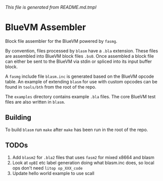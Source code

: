 _This file is generated from README.md.tmpl_

# BlueVM Assembler

Block file assembler for the BlueVM powered by `fasmg`.

By convention, files processed by `blasm` have a `.bla` extension. These files are assembled into BlueVM block
files `.bs0`. Once assembled a block file can either be sent to the BlueVM via stdin or spliced into its input
buffer block.

A `fasmg` include file `blasm.inc` is generated based on the BlueVM opcode table. An example of extending
`blasm` for use with custom opcodes can be found in `tools/bth` from the root of the repo.

The `examples` directory contains example `.bla` files. The core BlueVM test files are also written in `blasm`.

## Building

To build `blasm` run `make` after `make` has been run in the root of the repo.

## TODOs

1. Add `blasm2` for `.bla2` files that uses `fasm2` for mixed x8664 and blasm
1. Look at `opBI` etc label generation doing what blasm.inc does, so local ops don't need `litop op_XXX_code`
1. Update hello world example to use scall
